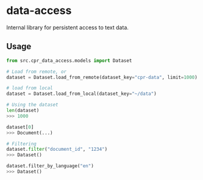 # data-access

Internal library for persistent access to text data.

## Usage 

``` py
from src.cpr_data_access.models import Dataset

# Load from remote, or 
dataset = Dataset.load_from_remote(dataset_key="cpr-data", limit=1000)

# load from local
dataset = Dataset.load_from_local(dataset_key="~/data")

# Using the dataset
len(dataset)
>>> 1000

dataset[0]
>>> Document(...)

# Filtering
dataset.filter("document_id", "1234")
>>> Dataset()

dataset.filter_by_language("en")
>>> Dataset()
```